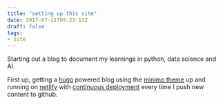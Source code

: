 ```yaml
---
title: "setting up this site"
date: 2017-07-11T05:23:13Z
draft: false
tags:
- site
---
```


Starting out a blog to document my learnings in python, data science and AI.

First up, getting a [hugo](https://gohugo.io/) powered blog using the [minimo theme](https://themes.gohugo.io/minimo/) up and running on [netlify](https://www.netlify.com/) with [continuous deployment](https://www.netlify.com/docs/continuous-deployment/) every time I push new content to github.

